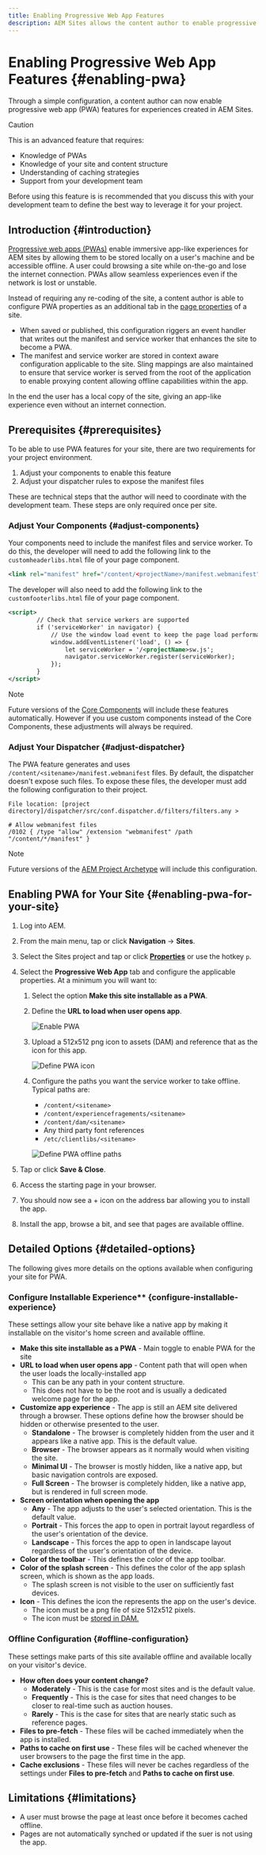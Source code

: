 ```yaml
---
title: Enabling Progressive Web App Features
description: AEM Sites allows the content author to enable progressive web app capabilities to any site through simple configuration instead of coding.
---
```


# Enabling Progressive Web App Features {#enabling-pwa}

Through a simple configuration, a content author can now enable progressive web app (PWA) features for experiences created in AEM Sites.

>[!CAUTION]
>
>This is an advanced feature that requires:
>
>* Knowledge of PWAs
>* Knowledge of your site and content structure
>* Understanding of caching strategies
>* Support from your development team
>
>Before using this feature is is recommended that you discuss this with your development team to define the best way to leverage it for your project.

## Introduction {#introduction}

[Progressive web apps (PWAs)](https://web.dev/progressive-web-apps/) enable immersive app-like experiences for AEM sites by allowing them to be stored locally on a user's machine and be accessible offline. A user could browsing a site while on-the-go and lose the internet connection. PWAs allow seamless experiences even if the network is lost or unstable.

Instead of requiring any re-coding of the site, a content author is able to configure PWA properties as an additional tab in the [page properties](/help/sites-cloud/authoring/fundamentals/page-properties.md) of a site.

* When saved or published, this configuration riggers an event handler that writes out the manifest and service worker that enhances the site to become a PWA.
* The manifest and service worker are stored in context aware configuration applicable to the site. Sling mappings are also maintained to ensure that service worker is served from the root of the application to enable proxying content allowing offline capabilities within the app.

In the end the user has a local copy of the site, giving an app-like experience even without an internet connection.

## Prerequisites {#prerequisites}

To be able to use PWA features for your site, there are two requirements for your project environment.

1. Adjust your components to enable this feature
1. Adjust your dispatcher rules to expose the manifest files

These are technical steps that the author will need to coordinate with the development team. These steps are only required once per site.

### Adjust Your Components {#adjust-components}

Your components need to include the manifest files and service worker. To do this, the developer will need to add the following link to the `customheaderlibs.html` file of your page component.

```xml
<link rel="manifest" href="/content/<projectName>/manifest.webmanifest" crossorigin="use-credentials"/>
```

The developer will also need to add the following link to the `customfooterlibs.html` file of your page component.

```xml
<script>
        // Check that service workers are supported
        if ('serviceWorker' in navigator) {
            // Use the window load event to keep the page load performant
            window.addEventListener('load', () => {
                let serviceWorker = '/<projectName>sw.js';
                navigator.serviceWorker.register(serviceWorker);
            });
        }
</script>
```

>[!NOTE]
>
>Future versions of the [Core Components](https://experienceleague.adobe.com/docs/experience-manager-core-components/using/introduction.html?lang=en#core-components-introduction) will include these features automatically. However if you use custom components instead of the Core Components, these adjustments will always be required.
### Adjust Your Dispatcher {#adjust-dispatcher}

The PWA feature generates and uses `/content/<sitename>/manifest.webmanifest` files. By default, the dispatcher doesn't expose such files. To expose these files, the developer must add the following configuration to their project.

```text
File location: [project directory]/dispatcher/src/conf.dispatcher.d/filters/filters.any >
 
# Allow webmanifest files
/0102 { /type "allow" /extension "webmanifest" /path "/content/*/manifest" }
```

>[!NOTE]
>
>Future versions of the [AEM Project Archetype](https://experienceleague.adobe.com/docs/experience-manager-core-components/using/developing/archetype/overview.html?lang=en#developing) will include this configuration.

## Enabling PWA for Your Site {#enabling-pwa-for-your-site}

1. Log into AEM.
1. From the main menu, tap or click **Navigation** -&gt; **Sites**.
1. Select the Sites project and tap or click [**Properties**](/help/sites-cloud/authoring/fundamentals/page-properties.md) or use the hotkey `p`.
1. Select the **Progressive Web App** tab and configure the applicable properties. At a minimum you will want to:
   1. Select the option **Make this site installable as a PWA**.
   1. Define the **URL to load when user opens app**.

      ![Enable PWA](../assets/pwa-enable.png)

   1. Upload a 512x512 png icon to assets (DAM) and reference that as the icon for this app.

      ![Define PWA icon](../assets/pwa-icon.png)

   1. Configure the paths you want the service worker to take offline. Typical paths are:
      * `/content/<sitename>`
      * `/content/experiencefragements/<sitename>`
      * `/content/dam/<sitename>`
      * Any third party font references
      * `/etc/clientlibs/<sitename>`

      ![Define PWA offline paths](../assets/pwa-offline.png)

1. Tap or click **Save &amp; Close**.
1. Access the starting page in your browser.
1. You should now see a + icon on the address bar allowing you to install the app.
1. Install the app, browse a bit, and see that pages are available offline.

## Detailed Options {#detailed-options}

The following gives more details on the options available when configuring your site for PWA.

### Configure Installable Experience** {configure-installable-experience}

These settings allow your site behave like a native app by making it installable on the visitor's home screen and available offline.

* **Make this site installable as a PWA** - Main toggle to enable PWA for the site
* **URL to load when user opens app** - Content path that will open when the user loads the locally-installed app
  * This can be any path in your content structure.
  * This does not have to be the root and is usually a dedicated welcome page for the app.
* **Customize app experience** - The app is still an AEM site delivered through a browser. These options define how the browser should be hidden or otherwise presented to the user.
  * **Standalone** - The browser is completely hidden from the user and it appears like a native app. This is the default value.
  * **Browser** - The browser appears as it normally would when visiting the site.
  * **Minimal UI** - The browser is mostly hidden, like a native app, but basic navigation controls are exposed.
  * **Full Screen** - The browser is completely hidden, like a native app, but is rendered in full screen mode.
* **Screen orientation when opening the app**
  * **Any** - The app adjusts to the user's selected orientation. This is the default value.
  * **Portrait** - This forces the app to open in portrait layout regardless of the user's orientation of the device.
  * **Landscape** - This forces the app to open in landscape layout regardless of the user's orientation of the device.
* **Color of the toolbar** - This defines the color of the app toolbar.
* **Color of the splash screen** - This defines the color of the app splash screen, which is shown as the app loads.
  * The splash screen is not visible to the user on sufficiently fast devices.
* **Icon** - This defines the icon the represents the app on the user's device.
  * The icon must be a png file of size 512x512 pixels.
  * The icon must be [stored in DAM.](/help/assets/overview.md)

### Offline Configuration {#offline-configuration}

These settings make parts of this site available offline and available locally on your visitor's device.

* **How often does your content change?**
  * **Moderately** - This is the case for most sites and is the default value.
  * **Frequently** - This is the case for sites that need changes to be closer to real-time such as auction houses.
  * **Rarely** - This is the case for sites that are nearly static such as reference pages.
* **Files to pre-fetch** - These files will be cached immediately when the app is installed.
* **Paths to cache on first use** - These files will be cached whenever the user browsers to the page the first time in the app.
* **Cache exclusions** - These files will never be caches regardless of the settings under **Files to pre-fetch** and **Paths to cache on first use**.

## Limitations {#limitations}

* A user must browse the page at least once before it becomes cached offline.
* Pages are not automatically synched or updated if the suer is not using the app.
